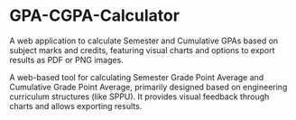 # GPA-CGPA-Calculator
A web application to calculate Semester and Cumulative GPAs based on subject marks and credits, featuring visual charts and options to export results as PDF or PNG images.

A web-based tool for calculating Semester Grade Point Average and Cumulative Grade Point Average, primarily designed based on engineering curriculum structures (like SPPU). It provides visual feedback through charts and allows exporting results.
